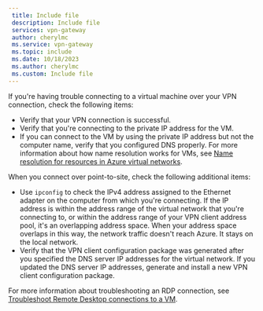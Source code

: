 ```yaml
---
 title: Include file
 description: Include file
 services: vpn-gateway
 author: cherylmc
 ms.service: vpn-gateway
 ms.topic: include
 ms.date: 10/18/2023
 ms.author: cherylmc
 ms.custom: Include file
---
```

If you're having trouble connecting to a virtual machine over your VPN connection, check the following items:

* Verify that your VPN connection is successful.
* Verify that you're connecting to the private IP address for the VM.
* If you can connect to the VM by using the private IP address but not the computer name, verify that you configured DNS properly. For more information about how name resolution works for VMs, see [Name resolution for resources in Azure virtual networks](../articles/virtual-network/virtual-networks-name-resolution-for-vms-and-role-instances.md).

When you connect over point-to-site, check the following additional items:

* Use `ipconfig` to check the IPv4 address assigned to the Ethernet adapter on the computer from which you're connecting. If the IP address is within the address range of the virtual network that you're connecting to, or within the address range of your VPN client address pool, it's an overlapping address space. When your address space overlaps in this way, the network traffic doesn't reach Azure. It stays on the local network.
* Verify that the VPN client configuration package was generated after you specified the DNS server IP addresses for the virtual network. If you updated the DNS server IP addresses, generate and install a new VPN client configuration package.

For more information about troubleshooting an RDP connection, see [Troubleshoot Remote Desktop connections to a VM](/troubleshoot/azure/virtual-machines/troubleshoot-rdp-connection).
